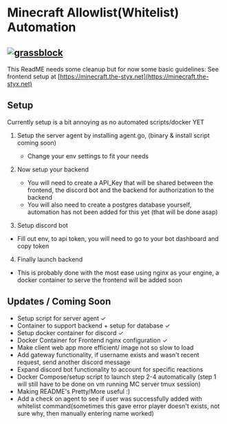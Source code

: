 # Minecraft Allowlist(Whitelist) Automation 

[![grassblock](https://cdn3.emoji.gg/emojis/grassblock.png)](https://emoji.gg/emoji/grassblock)
-------------------------------------------------------------------------------------------
This ReadME needs some cleanup but for now some basic guidelines:
See frontend setup at [https://minecraft.the-styx.net](https://minecraft.the-styx.net)

## Setup
Currently setup is a bit annoying as no automated scripts/docker YET

1. Setup the server agent by installing agent.go, (binary & install script coming soon)
    - Change your env settings to fit your needs

2. Now setup your backend
   - You will need to create a API_Key that will be shared between the frontend, the discord bot and the backend for authorization to the backend
   - You will also need to create a postgres database yourself, automation has not been added for this yet (that will be done asap)

3. Setup discord bot
  - Fill out env, to api token, you will need to go to your bot dashboard and copy token

4. Finally launch backend
  - This is probably done with the most ease using nginx as your engine, a docker container to serve the frontend will be added soon



## Updates / Coming Soon
- Setup script for server agent &check;
- Container to support backend + setup for database &check;
- Setup docker container for discord &check;
- Docker Container for Frontend nginx configuration &check;
- Make client web app more efficient/ image not so slow to load
- Add gateway functionality, if username exists and wasn't recent request, send another discord message
- Expand discord bot functionality to account for specific reactions
- Docker Compose/setup script to launch step 2-4 automatically (step 1 will still have to be done on vm running MC server tmux session)
- Making README's Pretty/More useful :)
- Add a check on agent to see if user was successfully added with whitelist command(sometimes this gave error player doesn't exists, not sure why, then manually entering name worked)
  
